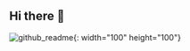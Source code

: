 ## Hi there 👋

![github_readme](https://github.com/user-attachments/assets/caadfc20-5265-44d9-bc4b-e9c68fb0f8c8){: width="100" height="100"}
